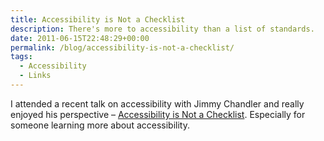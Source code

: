 ```yaml
---
title: Accessibility is Not a Checklist
description: There's more to accessibility than a list of standards.
date: 2011-06-15T22:48:29+00:00
permalink: /blog/accessibility-is-not-a-checklist/
tags:
  - Accessibility
  - Links
---
```

I attended a recent talk on accessibility with Jimmy Chandler and really enjoyed his perspective – [Accessibility is Not a Checklist](http://uxprinciples.com/?p=86). Especially for someone learning more about accessibility.
